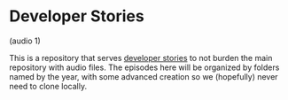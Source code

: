 # Developer Stories

(audio 1)

This is a repository that serves [developer stories](https://rseng.github.io/devstories) to not burden the main repository with audio files. The episodes here will be organized by folders named by the year, with some advanced creation so we (hopefully) never need to clone locally.

